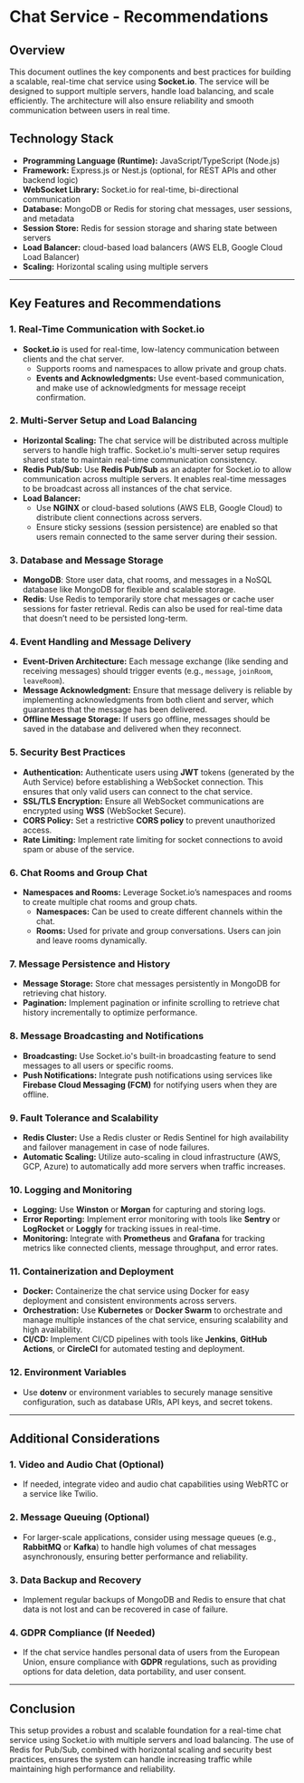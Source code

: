 # Chat Service - Recommendations

## Overview

This document outlines the key components and best practices for building a scalable, real-time chat service using **Socket.io**. The service will be designed to support multiple servers, handle load balancing, and scale efficiently. The architecture will also ensure reliability and smooth communication between users in real time.

## Technology Stack

- **Programming Language (Runtime):** JavaScript/TypeScript (Node.js)
- **Framework:** Express.js or Nest.js (optional, for REST APIs and other backend logic)
- **WebSocket Library:** Socket.io for real-time, bi-directional communication
- **Database:** MongoDB or Redis for storing chat messages, user sessions, and metadata
- **Session Store:** Redis for session storage and sharing state between servers
- **Load Balancer:** cloud-based load balancers (AWS ELB, Google Cloud Load Balancer)
- **Scaling:** Horizontal scaling using multiple servers

---

## Key Features and Recommendations

### 1. Real-Time Communication with Socket.io

- **Socket.io** is used for real-time, low-latency communication between clients and the chat server.
  - Supports rooms and namespaces to allow private and group chats.
  - **Events and Acknowledgments:** Use event-based communication, and make use of acknowledgments for message receipt confirmation.

### 2. Multi-Server Setup and Load Balancing

- **Horizontal Scaling:** The chat service will be distributed across multiple servers to handle high traffic. Socket.io's multi-server setup requires shared state to maintain real-time communication consistency.
- **Redis Pub/Sub:** Use **Redis Pub/Sub** as an adapter for Socket.io to allow communication across multiple servers. It enables real-time messages to be broadcast across all instances of the chat service.
- **Load Balancer:**
  - Use **NGINX** or cloud-based solutions (AWS ELB, Google Cloud) to distribute client connections across servers.
  - Ensure sticky sessions (session persistence) are enabled so that users remain connected to the same server during their session.

### 3. Database and Message Storage

- **MongoDB**: Store user data, chat rooms, and messages in a NoSQL database like MongoDB for flexible and scalable storage.
- **Redis**: Use Redis to temporarily store chat messages or cache user sessions for faster retrieval. Redis can also be used for real-time data that doesn’t need to be persisted long-term.

### 4. Event Handling and Message Delivery

- **Event-Driven Architecture:** Each message exchange (like sending and receiving messages) should trigger events (e.g., `message`, `joinRoom`, `leaveRoom`).
- **Message Acknowledgment:** Ensure that message delivery is reliable by implementing acknowledgments from both client and server, which guarantees that the message has been delivered.
- **Offline Message Storage:** If users go offline, messages should be saved in the database and delivered when they reconnect.

### 5. Security Best Practices

- **Authentication:** Authenticate users using **JWT** tokens (generated by the Auth Service) before establishing a WebSocket connection. This ensures that only valid users can connect to the chat service.
- **SSL/TLS Encryption:** Ensure all WebSocket communications are encrypted using **WSS** (WebSocket Secure).
- **CORS Policy:** Set a restrictive **CORS policy** to prevent unauthorized access.
- **Rate Limiting:** Implement rate limiting for socket connections to avoid spam or abuse of the service.

### 6. Chat Rooms and Group Chat

- **Namespaces and Rooms:** Leverage Socket.io’s namespaces and rooms to create multiple chat rooms and group chats.
  - **Namespaces:** Can be used to create different channels within the chat.
  - **Rooms:** Used for private and group conversations. Users can join and leave rooms dynamically.

### 7. Message Persistence and History

- **Message Storage:** Store chat messages persistently in MongoDB for retrieving chat history.
- **Pagination:** Implement pagination or infinite scrolling to retrieve chat history incrementally to optimize performance.

### 8. Message Broadcasting and Notifications

- **Broadcasting:** Use Socket.io's built-in broadcasting feature to send messages to all users or specific rooms.
- **Push Notifications:** Integrate push notifications using services like **Firebase Cloud Messaging (FCM)** for notifying users when they are offline.

### 9. Fault Tolerance and Scalability

- **Redis Cluster:** Use a Redis cluster or Redis Sentinel for high availability and failover management in case of node failures.
- **Automatic Scaling:** Utilize auto-scaling in cloud infrastructure (AWS, GCP, Azure) to automatically add more servers when traffic increases.

### 10. Logging and Monitoring

- **Logging:** Use **Winston** or **Morgan** for capturing and storing logs.
- **Error Reporting:** Implement error monitoring with tools like **Sentry** or **LogRocket** or **Loggly** for tracking issues in real-time.
- **Monitoring:** Integrate with **Prometheus** and **Grafana** for tracking metrics like connected clients, message throughput, and error rates.

### 11. Containerization and Deployment

- **Docker:** Containerize the chat service using Docker for easy deployment and consistent environments across servers.
- **Orchestration:** Use **Kubernetes** or **Docker Swarm** to orchestrate and manage multiple instances of the chat service, ensuring scalability and high availability.
- **CI/CD:** Implement CI/CD pipelines with tools like **Jenkins**, **GitHub Actions**, or **CircleCI** for automated testing and deployment.

### 12. Environment Variables

- Use **dotenv** or environment variables to securely manage sensitive configuration, such as database URIs, API keys, and secret tokens.

---

## Additional Considerations

### 1. Video and Audio Chat (Optional)

- If needed, integrate video and audio chat capabilities using WebRTC or a service like Twilio.

### 2. Message Queuing (Optional)

- For larger-scale applications, consider using message queues (e.g., **RabbitMQ** or **Kafka**) to handle high volumes of chat messages asynchronously, ensuring better performance and reliability.

### 3. Data Backup and Recovery

- Implement regular backups of MongoDB and Redis to ensure that chat data is not lost and can be recovered in case of failure.

### 4. GDPR Compliance (If Needed)

- If the chat service handles personal data of users from the European Union, ensure compliance with **GDPR** regulations, such as providing options for data deletion, data portability, and user consent.

---

## Conclusion

This setup provides a robust and scalable foundation for a real-time chat service using Socket.io with multiple servers and load balancing. The use of Redis for Pub/Sub, combined with horizontal scaling and security best practices, ensures the system can handle increasing traffic while maintaining high performance and reliability.
